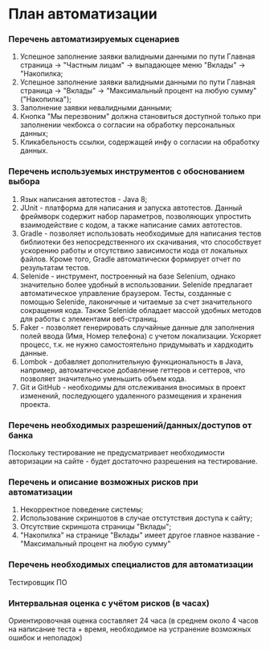 # План автоматизации

### Перечень автоматизируемых сценариев

1) Успешное заполнение заявки валидными данными по пути Главная страница -> "Частным лицам" -> выпадающее меню "Вклады" -> "Накопилка;
2) Успешное заполнение заявки валидными данными по пути Главная страница -> "Вклады" -> "Максимальный процент на любую сумму" ("Накопилка");
3) Заполнение заявки невалидными данными;
4) Кнопка "Мы перезвоним" должна становиться доступной только при заполнении чекбокса о согласии на обработку персональных данных;
5) Кликабельность ссылки, содержащей инфу о согласии на обработку данных.

### Перечень используемых инструментов с обоснованием выбора

1) Язык написания автотестов - Java 8;
2) JUnit - платформа для написания и запуска автотестов. Данный фреймворк содержит набор параметров, позволяющих упростить взаимодействие с кодом, а также написание самих автотестов.
3) Gradle - позволяет использовать необходимые для написания тестов библиотеки без непосредственного их скачивания, что способствует ускорению работы и отсутствию зависимости кода от локальных файлов. Кроме того, Gradle автоматически формирует отчет по результатам тестов.
4) Selenide - инструмент, построенный на базе Selenium, однако значительно более удобный в использовании. Selenide предлагает автоматическое управление браузером. Тесты, созданные с помощью Selenide, лаконичные и читаемые за счет значительного сокращения кода. Также Selenide обладает массой удобных методов для работы с элементами веб-страниц.
5) Faker - позволяет генерировать случайные данные для заполнения полей ввода (Имя, Номер телефона) с учетом локализации. Ускоряет процесс, т.к. не нужно самостоятельно придумывать и хардкодить данные.
6) Lombok - добавляет дополнительную функциональность в Java, например, автоматическое добавление геттеров и сеттеров, что позволяет значительно уменьшить объем кода.
7) Git и GitHub - необходимы для отслеживания вносимых в проект изменений, последующего удаленного размещения и хранения проекта.

### Перечень необходимых разрешений/данных/доступов от банка

Поскольку тестирование не предусматривает необходимости авторизации на сайте - будет достаточно разрешения на тестирование.

### Перечень и описание возможных рисков при автоматизации

1) Некорректное поведение системы;
2) Использование скриншотов в случае отстутствия доступа к сайту;
3) Отсутствие скриншота страницы "Вклады";
4) "Накопилка" на странице "Вклады" имеет другое главное название - "Максимальный процент на любую сумму"

### Перечень необходимых специалистов для автоматизации

Тестировщик ПО

### Интервальная оценка с учётом рисков (в часах)

Ориентировочная оценка составляет 24 часа (в среднем около 4 часов на написание теста + время, необходимое на устранение возможных ошибок и неполадок)
